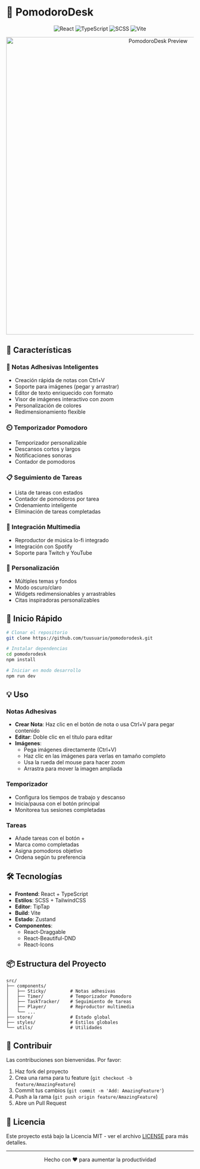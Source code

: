 # 🎯 PomodoroDesk

<div align="center">

![React](https://img.shields.io/badge/React-20232A?style=for-the-badge&logo=react&logoColor=61DAFB)
![TypeScript](https://img.shields.io/badge/TypeScript-007ACC?style=for-the-badge&logo=typescript&logoColor=white)
![SCSS](https://img.shields.io/badge/Sass-CC6699?style=for-the-badge&logo=sass&logoColor=white)
![Vite](https://img.shields.io/badge/Vite-646CFF?style=for-the-badge&logo=vite&logoColor=white)

</div>

<div align="center">
  <img src="public/preview.png" alt="PomodoroDesk Preview" width="800px" />
</div>

## 🌟 Características

### 📝 Notas Adhesivas Inteligentes
- Creación rápida de notas con Ctrl+V
- Soporte para imágenes (pegar y arrastrar)
- Editor de texto enriquecido con formato
- Visor de imágenes interactivo con zoom
- Personalización de colores
- Redimensionamiento flexible

### ⏲️ Temporizador Pomodoro
- Temporizador personalizable
- Descansos cortos y largos
- Notificaciones sonoras
- Contador de pomodoros

### 📋 Seguimiento de Tareas
- Lista de tareas con estados
- Contador de pomodoros por tarea
- Ordenamiento inteligente
- Eliminación de tareas completadas

### 🎵 Integración Multimedia
- Reproductor de música lo-fi integrado
- Integración con Spotify
- Soporte para Twitch y YouTube

### 🎨 Personalización
- Múltiples temas y fondos
- Modo oscuro/claro
- Widgets redimensionables y arrastrables
- Citas inspiradoras personalizables

## 🚀 Inicio Rápido

```bash
# Clonar el repositorio
git clone https://github.com/tuusuario/pomodorodesk.git

# Instalar dependencias
cd pomodorodesk
npm install

# Iniciar en modo desarrollo
npm run dev
```

## 💡 Uso

### Notas Adhesivas
- **Crear Nota**: Haz clic en el botón de nota o usa Ctrl+V para pegar contenido
- **Editar**: Doble clic en el título para editar
- **Imágenes**: 
  - Pega imágenes directamente (Ctrl+V)
  - Haz clic en las imágenes para verlas en tamaño completo
  - Usa la rueda del mouse para hacer zoom
  - Arrastra para mover la imagen ampliada

### Temporizador
- Configura los tiempos de trabajo y descanso
- Inicia/pausa con el botón principal
- Monitorea tus sesiones completadas

### Tareas
- Añade tareas con el botón +
- Marca como completadas
- Asigna pomodoros objetivo
- Ordena según tu preferencia

## 🛠️ Tecnologías

- **Frontend**: React + TypeScript
- **Estilos**: SCSS + TailwindCSS
- **Editor**: TipTap
- **Build**: Vite
- **Estado**: Zustand
- **Componentes**: 
  - React-Draggable
  - React-Beautiful-DND
  - React-Icons

## 📦 Estructura del Proyecto

```
src/
├── components/
│   ├── Sticky/         # Notas adhesivas
│   ├── Timer/          # Temporizador Pomodoro
│   ├── TaskTracker/    # Seguimiento de tareas
│   ├── Player/         # Reproductor multimedia
│   └── ...
├── store/              # Estado global
├── styles/             # Estilos globales
└── utils/              # Utilidades
```

## 🤝 Contribuir

Las contribuciones son bienvenidas. Por favor:

1. Haz fork del proyecto
2. Crea una rama para tu feature (`git checkout -b feature/AmazingFeature`)
3. Commit tus cambios (`git commit -m 'Add: AmazingFeature'`)
4. Push a la rama (`git push origin feature/AmazingFeature`)
5. Abre un Pull Request

## 📄 Licencia

Este proyecto está bajo la Licencia MIT - ver el archivo [LICENSE](LICENSE) para más detalles.

---

<div align="center">
  Hecho con ❤️ para aumentar la productividad
</div>
